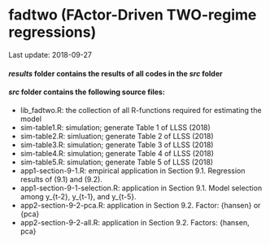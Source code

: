 # fadtwo (FActor-Driven TWO-regime regressions)

Last update: 2018-09-27

#### _results_ folder contains the results of all codes in the _src_ folder

#### _src_ folder contains the following source files:
* lib_fadtwo.R: the collection of all R-functions required for estimating the model 
* sim-table1.R: simulation; generate Table 1 of LLSS (2018) 
* sim-table2.R: simluation; generate Table 2 of LLSS (2018)
* sim-table3.R: simulation; generate Table 3 of LLSS (2018)
* sim-table4.R: simulation; generate Table 4 of LLSS (2018)
* sim-table5.R: simulation; generate Table 5 of LLSS (2018)
* app1-section-9-1.R: empirical application in Section 9.1. Regression results of (9.1) and (9.2).
* app1-section-9-1-selection.R: application in Section 9.1. Model selection among y_{t-2}, y_{t-1}, and y_{t-5}.
* app2-section-9-2-pca.R: application in Section 9.2. Factor: {hansen} or {pca}
* app2-section-9-2-all.R: application in Section 9.2. Factors: {hansen, pca}



